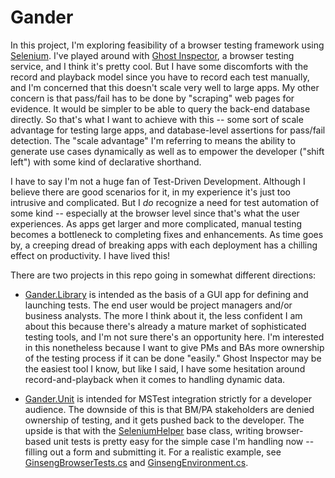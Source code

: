 # Gander

In this project, I'm exploring feasibility of a browser testing framework using [Selenium](http://www.seleniumhq.org/). I've played around with [Ghost Inspector](https://ghostinspector.com/), a browser testing service, and I think it's pretty cool. But I have some discomforts with the record and playback model since you have to record each test manually, and I'm concerned that this doesn't scale very well to large apps. My other concern is that pass/fail has to be done by "scraping" web pages for evidence. It would be simpler to be able to query the back-end database directly. So that's what I want to achieve with this -- some sort of scale advantage for testing large apps, and database-level assertions for pass/fail detection. The "scale advantage" I'm referring to means the ability to generate use cases dynamically as well as to empower the developer ("shift left") with some kind of declarative shorthand.

I have to say I'm not a huge fan of Test-Driven Development. Although I believe there are good scenarios for it, in my experience it's just too intrusive and complicated. But I *do* recognize a need for test automation of some kind -- especially at the browser level since that's what the user experiences. As apps get larger and more complicated, manual testing becomes a bottleneck to completing fixes and enhancements. As time goes by, a creeping dread of breaking apps with each deployment has a chilling effect on productivity. I have lived this!

There are two projects in this repo going in somewhat different directions:

- [Gander.Library](https://github.com/adamosoftware/Gander/tree/master/Gander.Library) is intended as the basis of a GUI app for defining and launching tests. The end user would be project managers and/or business analysts. The more I think about it, the less confident I am about this because there's already a mature market of sophisticated testing tools, and I'm not sure there's an opportunity here. I'm interested in this nonetheless because I want to give PMs and BAs more ownership of the testing process if it can be done "easily." Ghost Inspector may be the easiest tool I know, but like I said, I have some hesitation around record-and-playback when it comes to handling dynamic data.

- [Gander.Unit](https://github.com/adamosoftware/Gander/tree/master/Gander.Unit) is intended for MSTest integration strictly for a developer audience. The downside of this is that BM/PA stakeholders are denied ownership of testing, and it gets pushed back to the developer. The upside is that with the [SeleniumHelper](https://github.com/adamosoftware/Gander/blob/master/Gander.Unit/Abstract/SeleniumHelper.cs) base class, writing browser-based unit tests is pretty easy for the simple case I'm handling now -- filling out a form and submitting it. For a realistic example, see [GinsengBrowserTests.cs](https://github.com/adamosoftware/Gander/blob/master/GinsengTest/GinsengBrowserTests.cs) and [GinsengEnvironment.cs](https://github.com/adamosoftware/Gander/blob/master/GinsengTest/GinsengEnvironment.cs).
